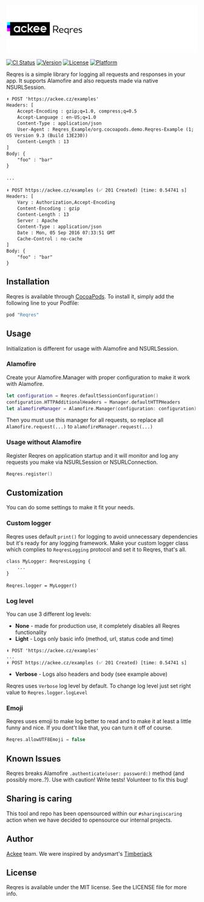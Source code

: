 ![ackee|Reqres](https://github.com/AckeeCZ/Reqres/blob/master/Resources/cover-image.png)

[![CI Status](http://img.shields.io/travis/AckeeCZ/Reqres.svg?style=flat)](https://travis-ci.org/AckeeCZ/Reqres)
[![Version](https://img.shields.io/cocoapods/v/Reqres.svg?style=flat)](http://cocoapods.org/pods/Reqres)
[![License](https://img.shields.io/cocoapods/l/Reqres.svg?style=flat)](http://cocoapods.org/pods/Reqres)
[![Platform](https://img.shields.io/cocoapods/p/Reqres.svg?style=flat)](http://cocoapods.org/pods/Reqres)

Reqres is a simple library for logging all requests and responses in your app. It supports Alamofire and also requests made via native NSURLSession.

```
⬆️ POST 'https://ackee.cz/examples' 
Headers: [
	Accept-Encoding : gzip;q=1.0, compress;q=0.5
	Accept-Language : en-US;q=1.0
	Content-Type : application/json
	User-Agent : Reqres_Example/org.cocoapods.demo.Reqres-Example (1; OS Version 9.3 (Build 13E230))
	Content-Length : 13
]
Body: {
	"foo" : "bar"
}

...

⬇️ POST https://ackee.cz/examples (✅ 201 Created) [time: 0.54741 s]
Headers: [
	Vary : Authorization,Accept-Encoding
	Content-Encoding : gzip
	Content-Length : 13
	Server : Apache
	Content-Type : application/json
	Date : Mon, 05 Sep 2016 07:33:51 GMT
	Cache-Control : no-cache
]
Body: {
	"foo" : "bar"
}
```

## Installation

Reqres is available through [CocoaPods](http://cocoapods.org). To install
it, simply add the following line to your Podfile:

```ruby
pod "Reqres"
```

## Usage
Initialization is different for usage with Alamofire and NSURLSession.

### Alamofire
Create your Alamofire.Manager with proper configuration to make it work with Alamofire.
```swift
let configuration = Reqres.defaultSessionConfiguration()
configuration.HTTPAdditionalHeaders = Manager.defaultHTTPHeaders
let alamofireManager = Alamofire.Manager(configuration: configuration)
```
Then you must use this manager for all requests, so replace all `Alamofire.request(...)` to `alamofireManager.request(...)`

### Usage without Alamofire
Register Reqres on application startup and it will monitor and log any requests you make via NSURLSession or NSURLConnection.

```swift
Reqres.register()
```

## Customization
You can do some settings to make it fit your needs.

### Custom logger
Reqres uses default `print()` for logging to avoid unnecessary dependencies but it's ready for any logging framework. Make your custom logger class which complies to `ReqresLogging` protocol and set it to Reqres, that's all.
```
class MyLogger: ReqresLogging {
	...
}

Reqres.logger = MyLogger()
```

### Log level
You can use 3 different log levels:
- **None** - made for production use, it completely disables all Reqres functionality
- **Light** - Logs only basic info (method, url, status code and time)
```
⬆️ POST 'https://ackee.cz/examples'
...
⬇️ POST https://ackee.cz/examples (✅ 201 Created) [time: 0.54741 s]
```
- **Verbose** - Logs also headers and body (see example above)

Reqres uses `Verbose` log level by default. To change log level just set right value to `Reqres.logger.logLevel`

### Emoji
Reqres uses emoji to make log better to read and to make it at least a little funny and nice. If you dont't like that, you can turn it off of course.
```swift
Reqres.allowUTF8Emoji = false
```

## Known Issues

Reqres breaks Alamofire `.authenticate(user: password:)` method (and possibly more..?). Use with caution! Write tests! Volunteer to fix this bug!

## Sharing is caring
This tool and repo has been opensourced within our `#sharingiscaring` action when we have decided to opensource our internal projects.

## Author

[Ackee](www.ackee.cz) team. We were inspired by andysmart's [Timberjack](https://github.com/andysmart/Timberjack)

## License

Reqres is available under the MIT license. See the LICENSE file for more info.

